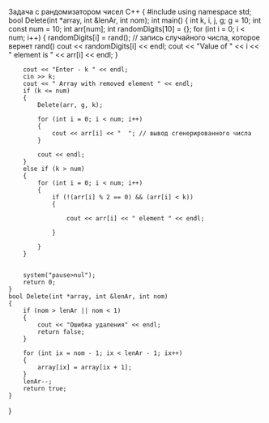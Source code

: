 Задача с рандомизатором чисел C++
{
	#include <iostream>
	using namespace std;
	bool Delete(int *array, int &lenAr, int nom);
	int main()
	{
		int k, i, j, g;
		g = 10;
		int const num = 10;
		int arr[num];
		int randomDigits[10] = {};
		for (int i = 0; i < num; i++) {
			randomDigits[i] = rand(); // запись случайного числа, которое вернет rand()
			cout << randomDigits[i] << endl;
			cout << "Value of " << i << " element is " << arr[i] << endl;
		}
	
		cout << "Enter - k " << endl;
		cin >> k;
		cout << " Array with removed element " << endl;
		if (k <= num)
		{
			Delete(arr, g, k);
	
			for (int i = 0; i < num; i++)
			{
				cout << arr[i] << "  "; // вывод сгенерированного числа
			}
	
			cout << endl;
		}
		else if (k > num)
		{
			for (int i = 0; i < num; i++)
			{
				if (!(arr[i] % 2 == 0) && (arr[i] < k))
				{
	
					cout << arr[i] << " element " << endl;
	
				}
	
			}
		}
		
	
		system("pause>nul");
		return 0;
	}
	bool Delete(int *array, int &lenAr, int nom)
	{
		if (nom > lenAr || nom < 1)
		{
			cout << "Ошибка удаления" << endl;
			return false;
		}
	
		for (int ix = nom - 1; ix < lenAr - 1; ix++)
		{
			array[ix] = array[ix + 1];
		}
		lenAr--;
		return true;
	}
}
